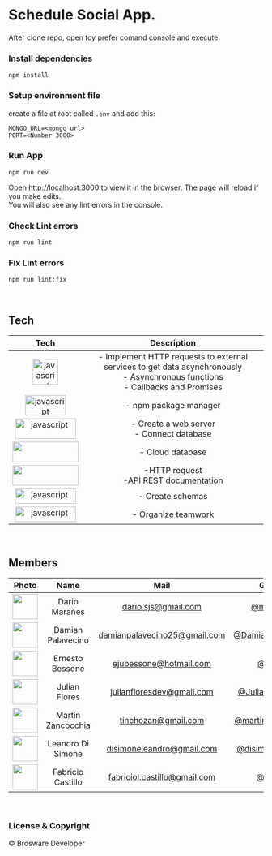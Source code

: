 # Schedule Social App.

After clone repo, open toy prefer comand console and execute:

### Install dependencies

    npm install

### Setup environment file
create a file at root called `.env` and add this:

    MONGO_URL=<mongo url>
    PORT=<Number 3000>

### Run App
    npm run dev

Open [http://localhost:3000](http://localhost:3000) to view it in the browser.
The page will reload if you make edits.\
You will also see any lint errors in the console.

### Check Lint errors
    npm run lint

### Fix Lint errors
    npm run lint:fix

<br>

## Tech

|Tech | Description  |
| :-----: | :-----: |
|<img src="https://upload.wikimedia.org/wikipedia/commons/thumb/9/99/Unofficial_JavaScript_logo_2.svg/480px-Unofficial_JavaScript_logo_2.svg.png" alt="javascript" width="50" height="50"/>|- Implement HTTP requests to external services to get data asynchronously<br> - Asynchronous functions<br>- Callbacks and Promises|
|<img src="https://upload.wikimedia.org/wikipedia/commons/thumb/d/db/Npm-logo.svg/540px-Npm-logo.svg.png" alt="javascript" width="80" height="40"/>|- npm package manager|
|<img src="https://upload.wikimedia.org/wikipedia/commons/6/64/Expressjs.png" alt="javascript" width="120" height="40"/>|- Create a web server<br> - Connect database|
|<img src="https://upload.wikimedia.org/wikipedia/commons/thumb/9/93/MongoDB_Logo.svg/2560px-MongoDB_Logo.svg.png" width="130" height="40"/>|- Cloud database|
|<img src="https://cdn.shopify.com/s/files/1/0057/5668/2355/files/Postman-logo-orange-2021_1155x.png?v=1637252529" width="130" height="40"/>|-HTTP request<br> -API REST documentation|
|<img src="https://3987944058-files.gitbook.io/~/files/v0/b/gitbook-legacy-files/o/assets%2F-Lgyno4NC7rhy49BAEjN%2F-Lh2uMF0SeRmgQ9ESrbj%2F-Lh3BNps2alvubBYGzN1%2FScreen%20Shot%202019-06-10%20at%208.40.12%20PM.png?alt=media&token=b33b7f94-657f-4c88-b55c-8cbb586dfdea" alt="javascript" width="120" height="30"/>|- Create schemas|
|<img src="https://upload.wikimedia.org/wikipedia/commons/thumb/7/7a/Trello-logo-blue.svg/2560px-Trello-logo-blue.svg.png" alt="javascript" width="120" height="30"/>|- Organize teamwork|

<br>

## Members

|Photo | Name  | Mail | Github
| :-----: | :-----: | :-----: | :-----: |
<img src="https://avatars.githubusercontent.com/u/25555726?v=4" height="50" width="50">| Dario Marañes | dario.sjs@gmail.com | [@mara666](https://github.com/mara666)
<img src="https://avatars.githubusercontent.com/u/84218482?v=4" height="50" width="50">| Damian Palavecino | damianpalavecino25@gmail.com | [@DamianPalavecino](https://github.com/DamianPalavecino)
<img src="https://avatars.githubusercontent.com/u/85576085?v=4" height="50" width="50">| Ernesto Bessone | ejubessone@hotmail.com | [@eju97](https://github.com/Eju97)
<img src="https://avatars.githubusercontent.com/u/96196361?v=4" height="50" width="50">| Julian Flores | julianfloresdev@gmail.com | [@JulianFloresDev](https://github.com/JulianFloresDev)
<img src="https://avatars.githubusercontent.com/u/106119258?v=4" height="50" width="50">| Martin Zancocchia | tinchozan@gmail.com | [@martinzancocchia](https://github.com/martinzancocchia)
<img src="https://avatars.githubusercontent.com/u/111015140?v=4" height="50" width="50">| Leandro Di Simone | disimoneleandro@gmail.com | [@disimoneleandro](https://github.com/disimoneleandro)
<img src="https://avatars.githubusercontent.com/u/46402074?v=4" height="50" width="50">| Fabricio Castillo | fabriciol.castillo@gmail.com | [@eyrent](https://github.com/eyrent)

<br>

### License & Copyright

© Brosware Developer
